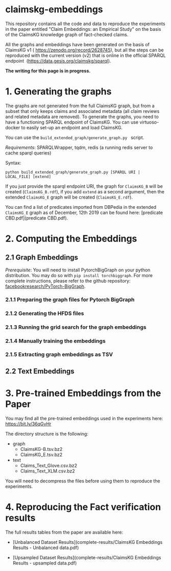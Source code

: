 # claimskg-embeddings
This repository contains all the code and data to reproduce the experiments in the paper entitled "Claim Embeddings: an Empirical Study" on the basis of the ClaimsKG knowledge graph of fact-checked claims. 



All the graphs and embeddings have been generated on the basis of ClaimsKG v1 ( https://zenodo.org/record/2628745), but all the steps can be reproduced with the current version (v2) that is online in the official SPARQL endpoint  (<https://data.gesis.org/claimskg/sparql>).



**The writing for this page is in progress.**



# 1. Generating the graphs

The graphs are not generated from the full ClaimsKG graph, but from a subset that only keeps claims and associated metadata (all claim reviews and related metadata are removed). To generate the graphs, you need to have a functioning SPARQL endpoint of ClaimsKG. You can use virtuoso-docker to easily set-up an endpoint and load ClaimsKG.

You can use the `build_extended_graph/generate_graph.py ` script. 

_Requirements_: SPARQLWrapper, tqdm, redis (a running redis server to cache sparql queries)

Syntax: 

```shell
python build_extended_graph/generate_graph.py [SPARQL URI | LOCAL_FILE] [extend]
```

If you just provide the sparql endpoint URI, the graph for `ClaimsKG_B` will be created (`ClaimsKG_B.rdf`), if you add `extend` as a second argument, then the extended `ClaimsKG_E` graph will be created (`ClaimsKG_E.rdf`).



You can find a list of predicates imported from DBPedia in the extended `ClaimsKG_E` graph as of December, 12th 2019 can be found here: [predicate CBD.pdf](predicate CBD.pdf).

# 2. Computing the Embeddings

## 2.1 Graph Embeddings

*Prerequisite*: You will need to install PytorchBigGraph on your python distribution. You may do so with `pip install torchbiggraph`. For more complete instructions, please refer to the github repository: [facebookresearch/PyTorch-BigGraph](<https://github.com/facebookresearch/PyTorch-BigGraph>).

### 2.1.1 Preparing the graph files for Pytorch BigGraph

### 2.1.2 Generating the HFDS files 

### 2.1.3  Running the grid search for the graph embeddings

### 2.1.4 Manually training the embeddings 

### 2.1.5 Extracting graph embeddings as TSV

## 2.2 Text Embeddings

# 3. Pre-trained Embeddings from the Paper

You may find all the pre-trained embeddings used in the experiments here: https://bit.ly/36qGvHr

The directory structure is the following:

- graph
  - ClaimsKG-B.tsv.bz2
  - ClaimsKG_E.tsv.bz2
- text
  - Claims_Text_Glove.csv.bz2
  - Claims_Text_XLM.csv.bz2

You will need to decompress the files before using them to reproduce the experiments. 



# 4. Reproducing the Fact verification results

The full results tables from the paper are available here: 

- [Unbalanced Dataset Results](complete-results/ClaimsKG Embeddings Results - Unbalanced data.pdf)

- [Upsampled Dataset Results](complete-results/ClaimsKG Embeddings Results - upsampled data.pdf)











